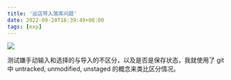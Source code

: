 ```yaml
---
title: '巡店导入落库问题'
date: 2022-09-20T16:39:49+08:00
tags: [exp]
---
```


![](https://cdn.staticaly.com/gh/yokiizx/picgo@master/img/issue_import.png)

测试嫌手动输入和选择的与导入的不区分，以及是否是保存状态，我就使用了 git 中 untracked, unmodified, unstaged 的概念来类比区分情况。
